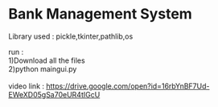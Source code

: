 # Bank Management System

Library used : pickle,tkinter,pathlib,os

run : <br/>
1)Download all the files<br/>
2)python maingui.py<br/>
<br/>
video link : https://drive.google.com/open?id=16rbYnBF7Ud-EWeXD05gSa70eUR4tIGcU
